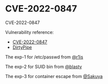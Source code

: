 # CVE-2022-0847

CVE-2022-0847

Vulnerability reference:
 * [CVE-2022-0847](https://cve.mitre.org/cgi-bin/cvename.cgi?name=CVE-2022-0847)  
 * [DirtyPipe](https://dirtypipe.cm4all.com/)

The exp-1 for /etc/passwd from [@r1is](https://github.com/r1is/CVE-2022-0847/tree/main)

The exp-2 for SUID bin from [@blasty](https://haxx.in/files/dirtypipez.c)

The exp-3 for container escape from [@Sakuya](https://github.com/JlSakuya/CVE-2022-0847-container-escape)
